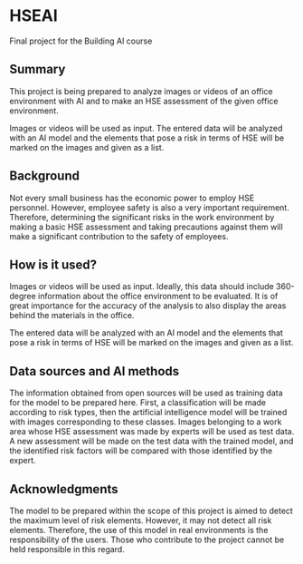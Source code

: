 <!-- This is the markdown template for the final project of the Building AI course, 
created by Reaktor Innovations and University of Helsinki. 
Copy the template, paste it to your GitHub README and edit! -->

# HSEAI

Final project for the Building AI course

## Summary

This project is being prepared to analyze images or videos of an office environment with AI and to make an HSE assessment of the given office environment.

Images or videos will be used as input. The entered data will be analyzed with an AI model and the elements that pose a risk in terms of HSE will be marked on the images and given as a list.

## Background

Not every small business has the economic power to employ HSE personnel. However, employee safety is also a very important requirement. Therefore, determining the significant risks in the work environment by making a basic HSE assessment and taking precautions against them will make a significant contribution to the safety of employees.

## How is it used?

Images or videos will be used as input. Ideally, this data should include 360-degree information about the office environment to be evaluated. It is of great importance for the accuracy of the analysis to also display the areas behind the materials in the office.

The entered data will be analyzed with an AI model and the elements that pose a risk in terms of HSE will be marked on the images and given as a list.

## Data sources and AI methods

The information obtained from open sources will be used as training data for the model to be prepared here. First, a classification will be made according to risk types, then the artificial intelligence model will be trained with images corresponding to these classes. Images belonging to a work area whose HSE assessment was made by experts will be used as test data. A new assessment will be made on the test data with the trained model, and the identified risk factors will be compared with those identified by the expert.

## Acknowledgments

The model to be prepared within the scope of this project is aimed to detect the maximum level of risk elements. However, it may not detect all risk elements. Therefore, the use of this model in real environments is the responsibility of the users. Those who contribute to the project cannot be held responsible in this regard.
